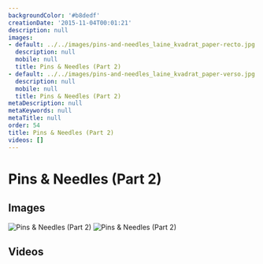 ```yaml
---
backgroundColor: '#b8dedf'
creationDate: '2015-11-04T00:01:21'
description: null
images:
- default: ../../images/pins-and-needles_laine_kvadrat_paper-recto.jpg
  description: null
  mobile: null
  title: Pins & Needles (Part 2)
- default: ../../images/pins-and-needles_laine_kvadrat_paper-verso.jpg
  description: null
  mobile: null
  title: Pins & Needles (Part 2)
metaDescription: null
metaKeywords: null
metaTitle: null
order: 54
title: Pins & Needles (Part 2)
videos: []
---
```


# Pins & Needles (Part 2)



## Images

![Pins & Needles (Part 2)](../../images/pins-and-needles_laine_kvadrat_paper-recto.jpg)
![Pins & Needles (Part 2)](../../images/pins-and-needles_laine_kvadrat_paper-verso.jpg)

## Videos
